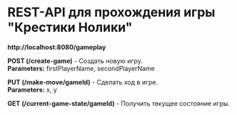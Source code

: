 # REST-API для прохождения игры "Крестики Нолики"

**http://localhost:8080/gameplay**

**POST (/create-game)** - Создать новую игру.     
**Parameters:**  firstPlayerName, secondPlayerName  

**PUT (/make-move/gameId)** - Сделать ход в игре.   
**Parameters:** x, y
 
**GET (/current-game-state/gameId)** - Получить текущее состояние игры. 

